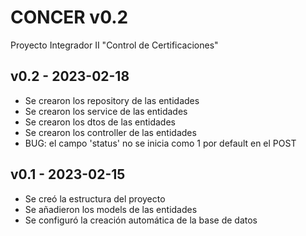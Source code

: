 # CONCER v0.2
 Proyecto Integrador II "Control de Certificaciones"
 
 ## v0.2 - 2023-02-18
- Se crearon los repository de las entidades
- Se crearon los service de las entidades
- Se crearon los dtos de las entidades
- Se crearon los controller de las entidades
- BUG: el campo 'status' no se inicia como 1 por default en el POST

## v0.1 - 2023-02-15
- Se creó la estructura del proyecto
- Se añadieron los models de las entidades
- Se configuró la creación automática de la base de datos
